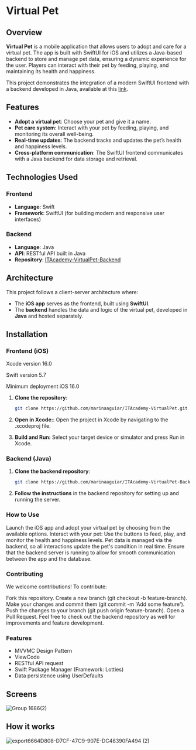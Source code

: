 # Virtual Pet

## Overview

**Virtual Pet** is a mobile application that allows users to adopt and care for a virtual pet. The app is built with SwiftUI for iOS and utilizes a Java-based backend to store and manage pet data, ensuring a dynamic experience for the user. Players can interact with their pet by feeding, playing, and maintaining its health and happiness.

This project demonstrates the integration of a modern SwiftUI frontend with a backend developed in Java, available at this [link](https://github.com/marinaaguiar/ITAcademy-VirtualPet-Backend).

## Features

- **Adopt a virtual pet**: Choose your pet and give it a name.
- **Pet care system**: Interact with your pet by feeding, playing, and monitoring its overall well-being.
- **Real-time updates**: The backend tracks and updates the pet’s health and happiness levels.
- **Cross-platform communication**: The SwiftUI frontend communicates with a Java backend for data storage and retrieval.

## Technologies Used

### Frontend
- **Language**: Swift
- **Framework**: SwiftUI (for building modern and responsive user interfaces)

### Backend
- **Language**: Java
- **API**: RESTful API built in Java
- **Repository**: [ITAcademy-VirtualPet-Backend](https://github.com/marinaaguiar/ITAcademy-VirtualPet-Backend)

## Architecture

This project follows a client-server architecture where:
- The **iOS app** serves as the frontend, built using **SwiftUI**.
- The **backend** handles the data and logic of the virtual pet, developed in **Java** and hosted separately.

## Installation

### Frontend (iOS)

Xcode version 16.0

Swift version 5.7

Minimum deployment iOS 16.0

1. **Clone the repository**:
   ```bash
   git clone https://github.com/marinaaguiar/ITAcademy-VirtualPet.git

2. **Open in Xcode:**:
   Open the project in Xcode by navigating to the .xcodeproj file.

3. **Build and Run:**
   Select your target device or simulator and press Run in Xcode.

### Backend (Java)

1. **Clone the backend repository**:
   ```bash
   git clone https://github.com/marinaaguiar/ITAcademy-VirtualPet-Backend.git
   
4. **Follow the instructions** in the backend repository for setting up and running the server.


### How to Use

Launch the iOS app and adopt your virtual pet by choosing from the available options.
Interact with your pet: Use the buttons to feed, play, and monitor the health and happiness levels.
Pet data is managed via the backend, so all interactions update the pet's condition in real time.
Ensure that the backend server is running to allow for smooth communication between the app and the database.

### Contributing

We welcome contributions! To contribute:

Fork this repository.
Create a new branch (git checkout -b feature-branch).
Make your changes and commit them (git commit -m 'Add some feature').
Push the changes to your branch (git push origin feature-branch).
Open a Pull Request.
Feel free to check out the backend repository as well for improvements and feature development.

### Features

- MVVMC Design Pattern
- ViewCode
- RESTful API request
- Swift Package Manager (Framework: Lotties)
- Data persistence using UserDefaults

## Screens

![Group 1686(2)](https://github.com/user-attachments/assets/79fac80e-1ab6-41c0-bfda-5159fddcf10d)


## How it works

![export6664D808-D7CF-47C9-907E-DC48390FA494 (2)](https://github.com/user-attachments/assets/a110d0fa-24dc-4b5f-be2a-dc5fda264d78)


